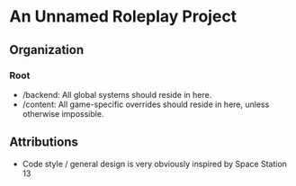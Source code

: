 # An Unnamed Roleplay Project

## Organization

### Root

- /backend: All global systems should reside in here.
- /content: All game-specific overrides should reside in here, unless otherwise impossible.

## Attributions

- Code style / general design is very obviously inspired by Space Station 13
